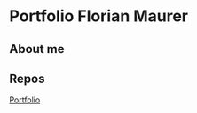 # Portfolio Florian Maurer

## About me


## Repos
[Portfolio](https://maurerflo.github.io/portfolio/)
